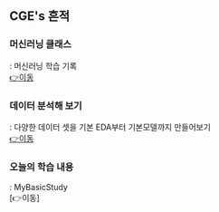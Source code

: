 ## CGE's 흔적

### 머신러닝 클래스
: 머신러닝 학습 기록  
[👉이동](https://bestofge.github.io/ML_LIB_CLASS/)

### 데이터 분석해 보기
: 다양한 데이터 셋을 기본 EDA부터 기본모델까지 만들어보기  
[👉이동](https://bestofge.github.io/MyDataAnalysis/)

### 오늘의 학습 내용
: MyBasicStudy  
[👉이동]
